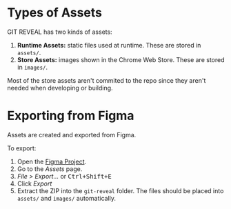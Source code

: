 # Types of Assets

GIT REVEAL has two kinds of assets:

1. **Runtime Assets:** static files used at runtime. These are stored in `assets/`.
2. **Store Assets:** images shown in the Chrome Web Store. These are stored in `images/`.

Most of the store assets aren't commited to the repo since they aren't needed when developing or building.

# Exporting from Figma

Assets are created and exported from Figma.

To export:

1. Open the [Figma Project][].
1. Go to the _Assets_ page.
1. _File > Export..._ or <kbd>Ctrl+Shift+E</kbd>
1. Click _Export_
1. Extract the ZIP into the `git-reveal` folder. The files should be placed into `assets/` and `images/` automatically.

[figma project]: https://www.figma.com/file/J6TBkUHgZ3gyQHAluggvLe/GIT-REVEAL

